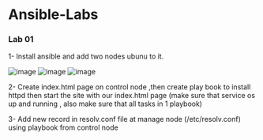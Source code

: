 # Ansible-Labs

### Lab 01

1- Install ansible and add two nodes ubunu to it.

![image](https://user-images.githubusercontent.com/40915944/215325042-131477cf-7aff-45e7-bbe1-374cdb30fc4d.png)
![image](https://user-images.githubusercontent.com/40915944/215325244-df57b3e5-7540-4001-8609-24d0f4921e8d.png)
![image](https://user-images.githubusercontent.com/40915944/215330571-052dc735-33e5-4068-a220-0fbbcaff3804.png)


2- Create index.html page on control node ,then create play book to install httpd then start the site with our index.html page (make sure that service os up and running , also make sure that all tasks in 1 playbook)

3- Add new record in resolv.conf file at manage node (/etc/resolv.conf) using playbook from control node
